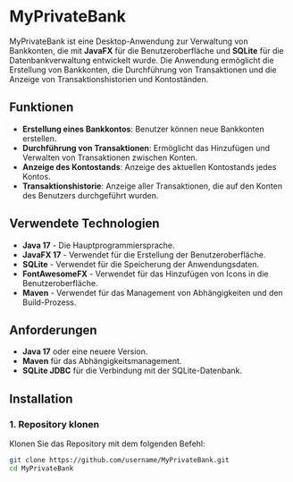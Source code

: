 # MyPrivateBank

MyPrivateBank ist eine Desktop-Anwendung zur Verwaltung von Bankkonten, die mit **JavaFX** für die Benutzeroberfläche und **SQLite** für die Datenbankverwaltung entwickelt wurde. Die Anwendung ermöglicht die Erstellung von Bankkonten, die Durchführung von Transaktionen und die Anzeige von Transaktionshistorien und Kontoständen.

## Funktionen

- **Erstellung eines Bankkontos**: Benutzer können neue Bankkonten erstellen.
- **Durchführung von Transaktionen**: Ermöglicht das Hinzufügen und Verwalten von Transaktionen zwischen Konten.
- **Anzeige des Kontostands**: Anzeige des aktuellen Kontostands jedes Kontos.
- **Transaktionshistorie**: Anzeige aller Transaktionen, die auf den Konten des Benutzers durchgeführt wurden.

## Verwendete Technologien

- **Java 17** - Die Hauptprogrammiersprache.
- **JavaFX 17** - Verwendet für die Erstellung der Benutzeroberfläche.
- **SQLite** - Verwendet für die Speicherung der Anwendungsdaten.
- **FontAwesomeFX** - Verwendet für das Hinzufügen von Icons in die Benutzeroberfläche.
- **Maven** - Verwendet für das Management von Abhängigkeiten und den Build-Prozess.

## Anforderungen

- **Java 17** oder eine neuere Version.
- **Maven** für das Abhängigkeitsmanagement.
- **SQLite JDBC** für die Verbindung mit der SQLite-Datenbank.

## Installation

### 1. Repository klonen

Klonen Sie das Repository mit dem folgenden Befehl:

```bash
git clone https://github.com/username/MyPrivateBank.git
cd MyPrivateBank
